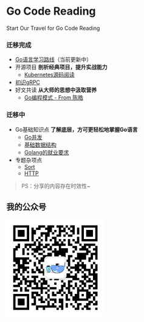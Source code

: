 # Go Code Reading

Start Our Travel for Go Code Reading

### 迁移完成

- [Go语言学习路线](http://junes.tech/tags/Go-Study/)（当前更新中）
- 开源项目 **剖析经典项目，提升实战能力**
  - [Kubernetes源码阅读](http://junes.tech/tags/Kubernetes/)
- [初识gRPC](http://junes.tech/tags/gRPC/)
- 好文共读 **从大师的思想中汲取营养**
  - [Go编程模式 - From 陈皓](http://junes.tech/tags/Go-Programming-Patterns/)

### 迁移中

- Go基础知识点 **了解底层，方可更轻松地掌握Go语言**
    - [Go并发](basic/goroutine.md)
    - [基础数据结构](basic/data_struct.md)
    - [Golang的就业要求](doc/job.md)
- 专题杂项点
    - [Sort](sort/sort.go)
    - [HTTP](http/server.go)
> PS：分享的内容存在时效性~

## 我的公众号

![我的公众号二维码](img/qrcode_for_golangcoding.jpg)